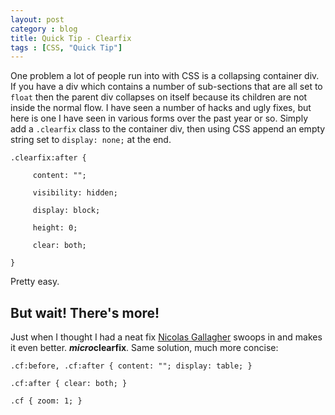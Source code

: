 ```yaml
---
layout: post
category : blog
title: Quick Tip - Clearfix
tags : [CSS, "Quick Tip"]
---
```

<p>One problem a lot of people run into with CSS is a collapsing container div. If you have a div which contains a number of sub-sections that are all set to <code>float</code> then the parent div collapses on itself because its children are not inside the normal flow. I have seen a number of hacks and ugly fixes, but here is one I have seen in various forms over the past year or so. Simply add a <code>.clearfix</code> class to the container div, then using CSS append an empty string set to <code>display: none;</code> at the end. </p>
<p><code>.clearfix:after {<br />
   &nbsp;&nbsp;content: ""; </br />
   &nbsp;&nbsp;visibility: hidden; <br />
   &nbsp;&nbsp;display: block; <br />
   &nbsp;&nbsp;height: 0; <br />
   &nbsp;&nbsp;clear: both;<br />
}</code></p>
<p>Pretty easy.</p>
<h2>But wait! There's more!</h2>
<p>Just when I thought I had a neat fix <a href="http://themergency.com/css-clearfix-demystified/">Nicolas Gallagher</a> swoops in and makes it even better. <strong><em>micro</em>clearfix</strong>. Same solution, much more concise:</p>
<p><code>.cf:before, .cf:after { content: ""; display: table; }<br />
.cf:after { clear: both; }<br />
.cf { zoom: 1; }<br />
</code></p>
